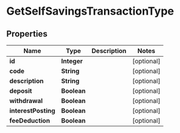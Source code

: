 # GetSelfSavingsTransactionType

## Properties
Name | Type | Description | Notes
------------ | ------------- | ------------- | -------------
**id** | **Integer** |  |  [optional]
**code** | **String** |  |  [optional]
**description** | **String** |  |  [optional]
**deposit** | **Boolean** |  |  [optional]
**withdrawal** | **Boolean** |  |  [optional]
**interestPosting** | **Boolean** |  |  [optional]
**feeDeduction** | **Boolean** |  |  [optional]
